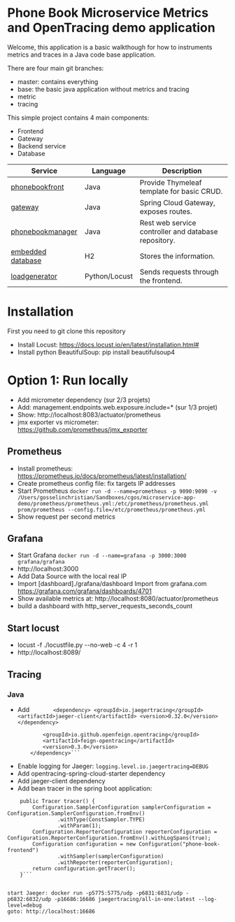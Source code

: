 # Phone Book Microservice Metrics and OpenTracing demo application

Welcome, this application is a basic walkthough for how to instruments metrics and traces in a Java code base application.

There are four main git branches:
* master: contains everything
* base: the basic java application without metrics and tracing
* metric
* tracing

This simple project contains 4 main components:
- Frontend
- Gateway
- Backend service
- Database

| Service                                   | Language      | Description                                          |
| ----------------------------------------- | ------------- | -----------------------------------------------------|
| [phonebookfront](./phonebookfront)        | Java          | Provide Thymeleaf template for basic CRUD.           |
| [gateway](./gateway)                      | Java          | Spring Cloud Gateway, exposes routes.                |
| [phonebookmanager](./phonebookmanager)    | Java          | Rest web service controller and database repository. |
| [embedded database](./phonebookmanager)   | H2            | Stores the information.                              |
| [loadgenerator](./loadgenerator)          | Python/Locust | Sends requests through the frontend.                 |


# Installation
First you need to git clone this repository

* Install Locust: https://docs.locust.io/en/latest/installation.html#
* Install python BeautifulSoup: pip install beautifulsoup4

# Option 1: Run locally



* Add micrometer dependency (sur 2/3 projets)
* Add: management.endpoints.web.exposure.include=* (sur 1/3 projet)
* Show: http://localhost:8083/actuator/prometheus
* jmx exporter vs micrometer: https://github.com/prometheus/jmx_exporter

## Prometheus
* Install prometheus: https://prometheus.io/docs/prometheus/latest/installation/
* Create prometheus config file: fix targets IP addresses
* Start Prometheus ```docker run -d --name=prometheus -p 9090:9090 -v /Users/gosselinchristian/Sandboxes/cgos/microservice-app-demo/prometheus/prometheus.yml:/etc/prometheus/prometheus.yml prom/prometheus --config.file=/etc/prometheus/prometheus.yml```
* Show request per second metrics

## Grafana
* Start Grafana ```docker run -d --name=grafana -p 3000:3000 grafana/grafana```
* http://localhost:3000
* Add Data Source with the local real IP
* Import [dashboard]./grafana/dashboard Import from grafana.com https://grafana.com/grafana/dashboards/4701
* Show available metrics at: http://localhost:8080/actuator/prometheus
* build a dashboard with http_server_requests_seconds_count


## Start locust
* locust -f ./locustfile.py --no-web -c 4 -r 1
* http://localhost:8089/


## Tracing

### Java
* Add ``` 		<dependency>
			<groupId>io.jaegertracing</groupId>
			<artifactId>jaeger-client</artifactId>
			<version>0.32.0</version>
		</dependency>```
    ```<dependency>
			<groupId>io.github.openfeign.opentracing</groupId>
			<artifactId>feign-opentracing</artifactId>
			<version>0.3.0</version>
		</dependency>```
* Enable logging for Jaeger: ```logging.level.io.jaegertracing=DEBUG```
* Add opentracing-spring-cloud-starter dependency
* Add jaeger-client dependency
* Add bean tracer in the spring boot application:
``` 	@Bean
	public Tracer tracer() {
		Configuration.SamplerConfiguration samplerConfiguration = Configuration.SamplerConfiguration.fromEnv()
				.withType(ConstSampler.TYPE)
				.withParam(1);
		Configuration.ReporterConfiguration reporterConfiguration = Configuration.ReporterConfiguration.fromEnv().withLogSpans(true);
		Configuration configuration = new Configuration("phone-book-frontend")
				.withSampler(samplerConfiguration)
				.withReporter(reporterConfiguration);
		return configuration.getTracer();
	}```


start Jaeger: docker run -p5775:5775/udp -p6831:6831/udp -p6832:6832/udp -p16686:16686 jaegertracing/all-in-one:latest --log-level=debug
goto: http://localhost:16686
